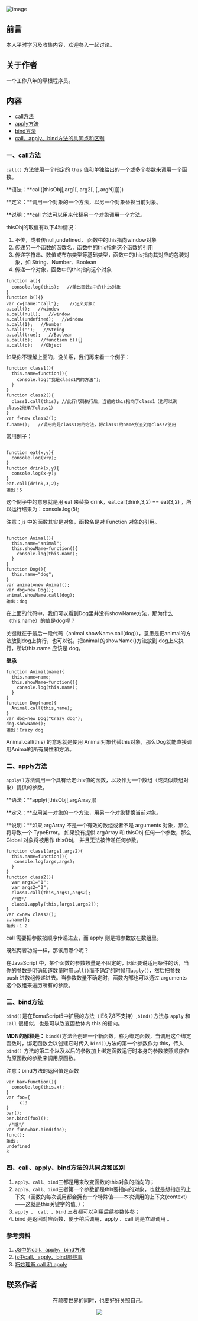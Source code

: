 ![image](../img/timg.jpg)
<br>

## 前言

本人平时学习及收集内容，欢迎参入一起讨论。

## 关于作者

一个工作八年的草根程序员。

## 内容

- [call方法](#一call方法)
- [apply方法](#二apply方法)
- [bind方法](#三bind方法)
- [call、apply、bind方法的共同点和区别](#四callapplybind方法的共同点和区别)

### 一、call方法

`call()` 方法使用一个指定的 `this` 值和单独给出的一个或多个参数来调用一个函数。

**语法：**call([thisObj[,arg1[, arg2[, [,.argN]]]]]) 

**定义：**调用一个对象的一个方法，以另一个对象替换当前对象。

**说明：**call 方法可以用来代替另一个对象调用一个方法。

thisObj的取值有以下4种情况：

1. 不传，或者传null,undefined， 函数中的this指向window对象
2. 传递另一个函数的函数名，函数中的this指向这个函数的引用
3. 传递字符串、数值或布尔类型等基础类型，函数中的this指向其对应的包装对象，如 String、Number、Boolean
4. 传递一个对象，函数中的this指向这个对象

```
function a(){   
  console.log(this);   //输出函数a中的this对象
}      
function b(){}       
var c={name:"call"};    //定义对象c  
a.call();   //window
a.call(null);   //window
a.call(undefined);   //window
a.call(1);   //Number
a.call('');   //String
a.call(true);   //Boolean
a.call(b);   //function b(){}
a.call(c);   //Object
```

如果你不理解上面的，没关系，我们再来看一个例子：

```
function class1(){   
  this.name=function(){   
    console.log("我是class1内的方法");   
  }   
}   
function class2(){ 
  class1.call(this); //此行代码执行后，当前的this指向了class1（也可以说class2继承了class1）   
}   
var f=new class2();   
f.name();   //调用的是class1内的方法，将class1的name方法交给class2使用

```

常用例子：

```

function eat(x,y){   
  console.log(x+y);   
}   
function drink(x,y){   
  console.log(x-y);   
}   
eat.call(drink,3,2);
输出：5

```

这个例子中的意思就是用 eat 来替换 drink，eat.call(drink,3,2) == eat(3,2) ，所以运行结果为：console.log(5);

注意：js 中的函数其实是对象，函数名是对 Function 对象的引用。

```

function Animal(){   
  this.name="animal";   
  this.showName=function(){   
    console.log(this.name);   
  }   
}   
function Dog(){   
  this.name="dog";   
}   
var animal=new Animal();   
var dog=new Dog();       
animal.showName.call(dog);
输出：dog

```

在上面的代码中，我们可以看到Dog里并没有showName方法，那为什么（this.name）的值是dog呢？

关键就在于最后一段代码（animal.showName.call(dog)），意思是把animal的方法放到dog上执行，也可以说，把animal 的showName()方法放到 dog上来执行，所以this.name 应该是 dog。

**继承**

```
function Animal(name){   
  this.name=name;   
  this.showName=function(){   
    console.log(this.name);   
  }   
}   
function Dog(name){   
  Animal.call(this,name);   
}   
var dog=new Dog("Crazy dog");   
dog.showName();
输出：Crazy dog

```

Animal.call(this) 的意思就是使用 Animal对象代替this对象，那么Dog就能直接调用Animal的所有属性和方法。

### 二、apply方法

`apply()`方法调用一个具有给定this值的函数，以及作为一个数组（或类似数组对象）提供的参数。

**语法：**apply([thisObj[,argArray]])

**定义：**应用某一对象的一个方法，用另一个对象替换当前对象。

**说明：**如果 argArray 不是一个有效的数组或者不是 arguments 对象，那么将导致一个 TypeError。
如果没有提供 argArray 和 thisObj 任何一个参数，那么 Global 对象将被用作 thisObj， 并且无法被传递任何参数。

```
function class1(args1,args2){       
  this.name=function(){      
   console.log(args,args);      
  }     
}     
function class2(){    
  var args1="1";
  var args2="2";
  class1.call(this,args1,args2);  
  /*或*/
  class1.apply(this,[args1,args2]);
}
var c=new class2();   
c.name();
输出：1 2

```

call 需要把参数按顺序传递进去，而 apply 则是把参数放在数组里。

既然两者功能一样，那该用哪个呢？

在JavaScript 中，某个函数的参数数量是不固定的，因此要说适用条件的话，当你的参数是明确知道数量时用`call()`而不确定的时候用`apply()`，然后把参数 push 进数组传递进去。当参数数量不确定时，函数内部也可以通过 arguments 这个数组来遍历所有的参数。

### 三、bind方法

`bind()`是在EcmaScript5中扩展的方法（IE6,7,8不支持）,`bind()`方法与 `apply` 和 `call` 很相似，也是可以改变函数体内 this 的指向。

**MDN的解释是：** `bind()`方法会创建一个新函数，称为绑定函数，当调用这个绑定函数时，绑定函数会以创建它时传入 `bind()`方法的第一个参数作为 this，传入 `bind()` 方法的第二个以及以后的参数加上绑定函数运行时本身的参数按照顺序作为原函数的参数来调用原函数。

注意：bind方法的返回值是函数

```
var bar=function(){   
  console.log(this.x);   
}
var foo={ 
     x:3   
}   
bar();  
bar.bind(foo)();
 /*或*/
var func=bar.bind(foo);   
func();
输出：
undefined
3

```

### 四、call、apply、bind方法的共同点和区别

1. `apply、call、bind`三都是用来改变函数的this对象的指向的；
2. `apply、call、bind`三者第一个参数都是this要指向的对象，也就是想指定的上下文（函数的每次调用都会拥有一个特殊值——本次调用的上下文(context)——这就是this关键字的值。）；
3. `apply 、 call 、bind` 三者都可以利用后续参数传参；
4. bind 是返回对应函数，便于稍后调用，apply 、call 则是立即调用 。

### 参考资料

1. [JS中的call、apply、bind方法](http://ghmagical.com/article/page/id/UPLfoGI9vJ91)
2. [js中call、apply、bind那些事](https://qianlongo.github.io/2016/04/26/js%E4%B8%ADcall%E3%80%81apply%E3%80%81bind%E9%82%A3%E4%BA%9B%E4%BA%8B/#more)
3. [巧妙理解 call 和 apply](https://juejin.im/post/59019f9fa22b9d0065c51ef8)

## 联系作者

<div align="center">
    <p>
        在颠覆世界的同时，也要好好关照自己。
    </p>
    <img src="../img/contact.png" />
</div>
